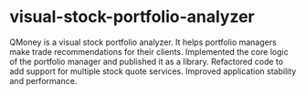 # visual-stock-portfolio-analyzer
QMoney is a visual stock portfolio analyzer. It helps portfolio managers make trade recommendations for their clients.    Implemented the core logic of the portfolio manager and published it as a library.      Refactored code to add support for multiple stock quote services.      Improved application stability and performance.
